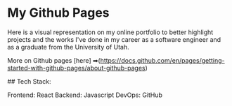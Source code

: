 #  My Github Pages
Here is a visual representation on my online portfolio to better highlight projects and the works I've done in my career as a software engineer and as a graduate from the University of Utah.

More on Github pages [here] ➡(https://docs.github.com/en/pages/getting-started-with-github-pages/about-github-pages)

##<a name = "stack"></a> Tech Stack:

Frontend: React 
Backend: Javascript
DevOps: GitHub

